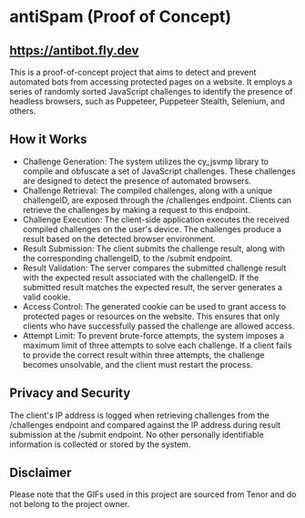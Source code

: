 # antiSpam (Proof of Concept)
## https://antibot.fly.dev 

This is a proof-of-concept project that aims to detect and prevent automated bots from accessing protected pages on a website. It employs a series of randomly sorted JavaScript challenges to identify the presence of headless browsers, such as Puppeteer, Puppeteer Stealth, Selenium, and others.

## How it Works
- Challenge Generation: The system utilizes the cy_jsvmp library to compile and obfuscate a set of JavaScript challenges. These challenges are designed to detect the presence of automated browsers.
- Challenge Retrieval: The compiled challenges, along with a unique challengeID, are exposed through the /challenges endpoint. Clients can retrieve the challenges by making a request to this endpoint.
- Challenge Execution: The client-side application executes the received compiled challenges on the user's device. The challenges produce a result based on the detected browser environment.
- Result Submission: The client submits the challenge result, along with the corresponding challengeID, to the /submit endpoint.
- Result Validation: The server compares the submitted challenge result with the expected result associated with the challengeID. If the submitted result matches the expected result, the server generates a valid cookie.
- Access Control: The generated cookie can be used to grant access to protected pages or resources on the website. This ensures that only clients who have successfully passed the challenge are allowed access.
- Attempt Limit: To prevent brute-force attempts, the system imposes a maximum limit of three attempts to solve each challenge. If a client fails to provide the correct result within three attempts, the challenge becomes unsolvable, and the client must restart the process.
  
## Privacy and Security
The client's IP address is logged when retrieving challenges from the /challenges endpoint and compared against the IP address during result submission at the /submit endpoint.
No other personally identifiable information is collected or stored by the system.

## Disclaimer
Please note that the GIFs used in this project are sourced from Tenor and do not belong to the project owner.
